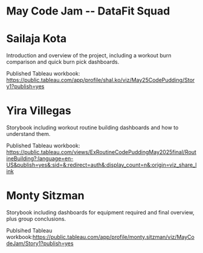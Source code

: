# May Code Jam -- DataFit Squad



# Sailaja Kota
Introduction and overview of the project, including a workout burn comparison and quick burn pick dashboards.

Published Tableau workbook: https://public.tableau.com/app/profile/shal.ko/viz/May25CodePudding/Story1?publish=yes

# Yira Villegas
Storybook including workout routine building dashboards and how to understand them.

Published Tableau workbook: https://public.tableau.com/views/ExRoutineCodePuddingMay2025final/RoutineBuilding?:language=en-US&publish=yes&:sid=&:redirect=auth&:display_count=n&:origin=viz_share_link

# Monty Sitzman
Storybook including dashboards for equipment required and final overview, plus group conclusions.

Publsihed Tableau workbook:https://public.tableau.com/app/profile/monty.sitzman/viz/MayCodeJam/Story1?publish=yes
